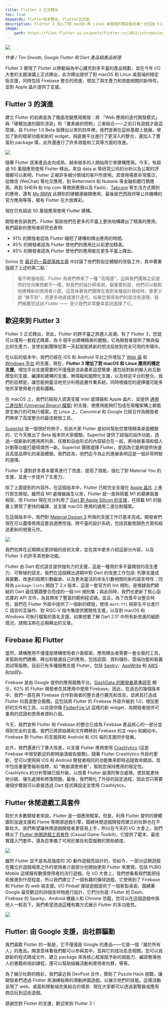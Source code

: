 ```yaml
---
title: Flutter 3 正式釋出
toc: true
keywords: Flutter版本釋出, Flutter正式版
description: Flutter 3 加入了對 macOS 和 Linux 桌面端的穩定版支援！也包括 Firebase、生產力和效能相關的更新。
image:
    path: https://files.flutter-io.cn/posts/flutter-cn/2022/introducing-flutter-3/flutter3_hero.png
---
```


![](https://files.flutter-io.cn/posts/flutter-cn/2022/introducing-flutter-3/flutter3_hero.png)

_作者 / Tim Sneath, Google Flutter 和 Dart 產品組產品經理_

Flutter 3 實現了 Flutter 以移動端為中心擴充到多平臺的產品規劃，並在今年 I/O 大會的主題演講上正式釋出，此次釋出提供了對 macOS 和 Linux 桌面端的穩定版支援，同時包括 Firebase 整合的改進，增加了與生產力和效能相關的新特性，並對 Apple 晶片提供了支援。

## Flutter 3 的演進

建立 Flutter 的初衷是為了徹底改變應用開發：將 「Web 應用的迭代開發模式」與「硬體加速的圖形渲染」和「畫素級的控制」三者結合——之前只有遊戲才能這麼做。自 Flutter 1.0 Beta 版釋出以來的四年裡，我們逐漸在這些基礎上發展，增加了新的框架功能和新的 widget，與底層平台進行了更深入的整合，還加入了豐富的 package 庫，此外還進行了許多效能和工具等方面的改進。

![](https://files.flutter-io.cn/posts/flutter-cn/2022/introducing-flutter-3/flutter-milestones.png)

隨著 Flutter 逐漸產品走向成熟，越來越多的人開始用它來建構應用。今天，有超過 50 萬個應用使用 Flutter 釋出。來自 data.ai 等研究公司的分析以及公眾的評價都可以表明，Flutter 正被許多細分領域的客戶所使用。其使用場景非常廣泛，從微信 (WeChat) 等社交應用，到 Betterment 和 Nubank 等金融和銀行類應用，再到 SHEIN 和 trip.com 等商旅應用以及 Fastic、[Tabcorp](https://auspreneur.com.au/tabcorp-adopts-googles-flutter-platform/ "Tabcorp 使用 Google Flutter 平台進行建構") 等生活方式類別的應用，還有 [My BMW](https://www.press.bmwgroup.com/global/article/detail/T0328610EN/the-my-bmw-app:-new-features-and-tech-insights-for-march-2021 "My BMW 應用: 2021 年 3 月的新特性更新和技術說明") 此類別的硬體連線類應用，最後是巴西政府等公共機構的官方應用等等，都有 Flutter 在大放異彩。

<highlight>現在已有超過 50 萬個應用使用 Flutter 建構。</highlight>

開發者告訴我們，Flutter 幫助他們在更多的平臺上更快地構建出了精美的應用。我們最新的使用者研究也表明:

- 91\% 的開發者認為 Flutter 縮短了建構和釋出應用的時間。
- 85\% 的開發者認為 Flutter 使他們的應用比以前更加精美。
- 85\% 的開發者認為 Flutter 使他們的應用能在更多平臺上釋出。

Sonos 在 [最近的一篇部落格文章](https://tech-blog.sonos.com/posts/renovating-setup-with-flutter/ "最近的一篇部落格文章") 中討論了他們對設定體驗的改版工作，其中著重強調了上述的第二點：

> 毫不誇張地說，Flutter 為我們帶來了一種 "高階感"，這與我們團隊之前提供的任何東西都不一樣。對我們的設計師來說，最重要的是，他們可以輕鬆地建構新的使用者介面，這意味著我們團隊在面對各種設計規格時，會更少說 "做不到"，而更多地直接進行迭代。如果您覺得我們的說法有道理，我們推薦您試試 Flutter —— 至少我們非常慶幸當初選擇了它。

## 歡迎來到 Flutter 3

Flutter 3 正式釋出，至此，Flutter 的跨平臺之旅邁入高潮。有了 Flutter 3，您就可以僅用一套程式碼庫，為 6 個平台建構精美的體驗。它為開發者提供了無與倫比的生產力，並使初創團隊從第一天起就能將新的想法投放到完全可用的市場中。

在以前的版本中，我們已經在 iOS 和 Android 平台之外增加了 [Web 端](https://mp.weixin.qq.com/s/6oSwvPsMy6r4AW90aostiA) 和 [Windows 平台](https://mp.weixin.qq.com/s/GSsym9zSYusZkrNLI2a6fQ) 的支援，現在，**Flutter 3 增加了對 macOS 和 Linux 應用的穩定支援**。增加平台支援需要的不僅僅是渲染畫素這麼簡單: 還包括對新的輸入和互動模型的支援、編譯和建構的支援、無障礙和國際化支援，以及特定平台的整合。我們的目標是，讓您能夠靈活地充分利用底層作業系統，同時根據您的選擇儘可能多地共享使用者介面和邏輯。

在 macOS 上，我們已經投入資源支援 Intel 處理器和 Apple 晶片，並提供 [通用二進位制 (Universal Binary) 檔案](https://developer.apple.com/documentation/apple-silicon/building-a-universal-macos-binary "Apple 開發者文件: 建構通用 mac OS 二進位制檔案")) 的支援，使應用能夠打包成在兩種架構上都能原生執行的可執行檔案。在 Linux 上，Canonical 和 Google 已經合作為開發者們帶來了高度整合的最佳開發工具。

[Superlist](https://superlist.com/ "團隊生產力提高工具 Superlist") 是一個很好的例子，告訴大家 Flutter 是如何幫助您實現精美桌面體驗的，它今天推出了 Beta 版本供大家體驗。Superlist 提供了超強的協作功能，透過一個嶄新的應用將列表、任務和自由形式的內容結合在一起，將待辦事項和個人計劃等功能打磨得煥然一新。Superlist 團隊選擇 Flutter，是因為它能夠提供快速且高度品牌化的桌面體驗。我們認為，他們迄今為止的進展表明這是一個非常明智的選擇。

Flutter 3 還對許多基本要素進行了改進，提高了效能，強化了對 Material You 的支援，並進一步提升了生產力。

除了上面提到的內容外，在這個版本中，Flutter 已經完全支援在 [Apple 晶片](https://support.apple.com/zh-cn/HT211814 "搭載 Apple 晶片的 Mac 電腦") 上進行原生開發。雖然自 M1 處理器誕生以來，Flutter 就一直與搭載 M1 的蘋果裝置相容，但 Flutter 現在充分利用了 [Dart 對 Apple Silicon 的支援](https://mp.weixin.qq.com/s/mogv7U94WdZQ5Wd_S0kXLg)，在搭載 M1 的裝置上實現了更快的編譯，並支援 macOS 應用的通用二進位制檔案。

在這個版本中，我們對 [Material Design 3](https://m3.material-io.cn "Material Design 3 主頁") 所做的支援工作已基本完成。開發者們現在可以盡情使用這套自適應性強、跨平臺的設計系統，包括其動態顏色方案和經過更新的視覺元件。

![](https://files.flutter-io.cn/posts/flutter-cn/2022/introducing-flutter-3/m3-support.png)

我們也將在近期釋出更詳細的技術文章，並在其中更多介紹這部分內容，以及 Flutter 3 的許多其他新功能。

Flutter 由 Dart 程式語言提供強有力的支援，這是一種用於多平臺開發的高生產力、可移植的語言。我們在這個釋出週期中對 Dart 的改進工作包括: 列舉支援成員變數、改進的超類引數繼承，以及更為靈活的命名引數相關的新的語言特性；同時為 `package:lints` 開啟了 2.x 版本，這是一套官方的 lint 規則，是根據我們總結的 Dart 最佳實踐整合而成的一個 lint 規則集；與此同時，我們也更新了核心函式庫的 API 文件，為其帶來了豐富的範例程式碼。並且，為了改善平台整合特性，我們在 Flutter 外掛中提供了一個新的模版，使用 `dart:ffi` 與原生平台進行 C 語言的互操作、對 RISC-V 指令集提供實驗性支援，以及對 macOS 和 Windows 可執行檔案的簽名支援。如果想要了解 Dart 2.17 中所有新改進的細節情況，請關注將在近期釋出的文章。

## Firebase 和 Flutter

當然，建構應用不僅僅是建構使用者介面框架。應用釋出者需要一套全面的工具，來幫助他們建構、釋出和營運自己的應用，包括認證、資料儲存、雲端功能和裝置測試等服務。目前已有多種服務支援 Flutter，包括 [Sentry](https://docs.sentry.io/platforms/flutter/ "Sentry 文件: Flutter 平台整合")、[AppWrite](https://appwrite.io/docs/getting-started-for-flutter "AppWrite 文件: 在 Appwrite 平臺中使用 Flutter") 和 [AWS Amplify](https://docs.amplify.aws/start/q/integration/flutter/ "AWS Amplify 文件: Flutter 整合")。

Firebase 是由 Google 提供的應用服務平台。[SlashData 的開發者基準研究](https://www.slashdata.co/developer-program-benchmarking/ "SlashData 的開發者基準研究") 顯示，62\% 的 Flutter 開發者在其應用中使用 Firebase。因此，在過去的幾個版本中，我們一直在與 Firebase 合作對兩者的整合進行擴充和改良，並將其打造成 Flutter 的首選整合服務。這包括將 Flutter 的 Firebase 外掛升級到 1.0，增加更好的文件和工具，以及提供像 [FlutterFire UI](https://pub.flutter-io.cn/packages/flutterfire_ui "FlutterFire UI package 頁面") 這樣的新 widget，為開發者提供可重用的認證和使用者資料介面。

今天，我們宣佈 Flutter 和 Firebase 的整合已成為 Firebase 產品核心的一部分並得到完全的支援。我們已將原始碼和文件轉移到 Firebase 的主 repo 和網站中。Firebase 對 Flutter 的支援將和 Android 和 iOS 端的支援同步發展。

此外，我們還進行了重大改進，以支援 Flutter 應用使用 [Crashlytics](https://firebase.google.cn/docs/crashlytics "Firebase Crashlytics 產品主頁") (這是 Firebase 中很受歡迎的即時崩潰報告服務)。隨著 Flutter Crashlytics 外掛的更新，您可以使用與 iOS 和 Android 開發者相同的功能集來即時追蹤致命錯誤。其中包括重要警報和指標，如 "無崩潰使用者"，幫助您保持應用的穩定性。Crashlytics 的分析管線已經升級，以改善 Flutter 崩潰的聚合處理，使其能更快地分級、優先處理和修復問題。最後，我們簡化了外掛的設定過程，因此您只需要幾個步驟就可以直接透過 Dart 程式碼設定並使用 Crashlytics。

## Flutter 休閒遊戲工具套件

對於大多數開發者來說，Flutter 是一個應用框架。但是，利用 Flutter 提供的硬體圖形加速支援和 Flame 等開源遊戲引擎，圍繞休閒遊戲開發而建立的社群也在不斷壯大。我們希望讓休閒遊戲開發者更容易上手，所以在今天的 I/O 大會上，我們釋出了 [Flutter 休閒遊戲工具套件](https://flutter.dev/games "Flutter 休閒遊戲工具套件") \(Casual Game Toolkit\)，它提供了範本、最佳實踐入門套件，還為您準備了可用於廣告和雲服務的贊助額度。

![](https://files.flutter-io.cn/posts/flutter-cn/2022/introducing-flutter-3/announcing-flutter-casual-game-toolkit.png)

雖然 Flutter 並不是為高強度的 3D 動作遊戲而設計的，但如今，一部分這類遊戲在獨立於遊戲場景之外的使用者介面部分也開始使用 Flutter 來實現，包括 PUBG Mobile 這樣擁有數億使用者的流行遊戲。在 I/O 大會上，我們想看看我們能把技術推進到什麼程度，所以我們建立了一個有趣的彈球遊戲，它使用到了 Firebase 和 Flutter 的 web 端支援。I/O Pinball 彈球遊戲提供了一個客製桌面，圍繞著 Google 最受歡迎的四個吉祥物進行設計，它們分別是: Flutter 的 Dash、Firebase 的 Sparky、Android 機器人和 Chrome 恐龍，您可以在這個遊戲中與他人一較高下。我們希望透過這種有趣方式展示 Flutter 的多功能性。

![](https://files.flutter-io.cn/posts/flutter-cn/2022/introducing-flutter-3/io-pinball.png)

## Flutter: 由 Google 支援，由社群驅動

我們喜歡 Flutter 的一點是，它不僅僅是 Google 的產品——它是一個「屬於所有人」的產品。開源意味著我們都可以參與其中，並與它的成功息息相關。您可以貢獻新的程式碼或文件，建立 package 來為核心框架賦予新的超能力，編寫教導他人的書籍和培訓課程，還可以幫助組織活動和使用者社群，等等。

為了展示社群的精彩，我們最近與 DevPost 合作，贊助了 Puzzle Hack 挑戰，讓開發者們透過 Flutter 來演繹經典的滑動拼圖遊戲，以展示他們的技能。這場活動呈現了 web、桌面和移動端完美結合的場景:  現在大家都可以透過瀏覽器或應用商店玩到這些遊戲。  

感謝您對 Flutter 的支援，歡迎來到 Flutter 3！
